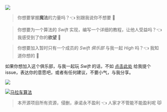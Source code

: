 
![](http://ww2.sinaimg.cn/large/72f96cbagw1f7li86liatj20v408wwfy.jpg)

> 你想要掌握**魔法**的力量吗？👈 别跟我说你不想要 🙅

> 你想要为一个算法的 _Swift_ 实现，编写一个详细的教程，让他人受益吗？👈 我感受到了你的**欲望** 👾　  　

> 你想要加入暂时只有一个成员的 _Swift 俱乐部_ 与我一起 _High_ 吗？👈 我知道你想的 👹

如果你想加入这个俱乐部，与我一起玩 _Swift_ 的话，不如 [点击此处](https://github.com/SwiftClub/SwiftAlgorithms/issues/new) 给我提个 issue，表达你的意愿吧，或者有任何建议，不要小气，与我分享。

![](http://ww1.sinaimg.cn/large/72f96cbagw1f7lhvoeycuj20w801raa4.jpg)

[![马拉车算法](http://ww2.sinaimg.cn/large/72f96cbagw1f7lhyhds67j20rs08wgo6.jpg)](https://github.com/SwiftClub/SwiftAlgorithms/wiki/%E9%A9%AC%E6%8B%89%E8%BD%A6%E7%AE%97%E6%B3%95)

> 本开源项目所有资源，侵删，承诺永不盈利 👈 人家才不管能不能盈利呢 😾
